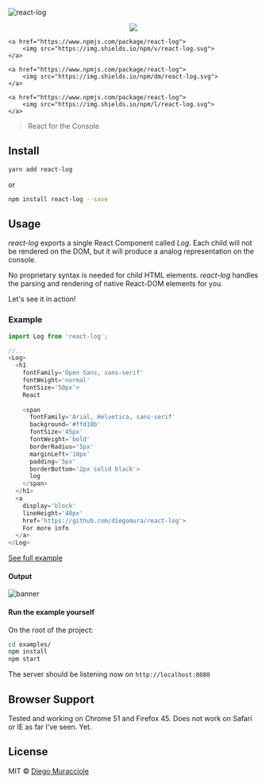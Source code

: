 ![react-log](https://cloud.githubusercontent.com/assets/5600341/22278164/f1e77fc8-e29f-11e6-98a1-c52703c112e5.png)
<p align="center">
	<a href="https://travis-ci.org/diegomura/react-log">
		<img src="https://api.travis-ci.org/diegomura/react-log.svg?branch=master">
	</a>

	<a href="https://www.npmjs.com/package/react-log">
		<img src="https://img.shields.io/npm/v/react-log.svg">
	</a>

	<a href="https://www.npmjs.com/package/react-log">
		<img src="https://img.shields.io/npm/dm/react-log.svg">
	</a>

	<a href="https://www.npmjs.com/package/react-log">
		<img src="https://img.shields.io/npm/l/react-log.svg">
	</a>
</p>

> React for the Console

## Install
```sh
yarn add react-log
```
or
```sh
npm install react-log --save
```

## Usage
_react-log_ exports a single React Component called _Log_. Each child will not be rendered on the DOM, but it will produce a analog representation on the console.

No proprietary syntax is needed for child HTML elements. _react-log_ handles the parsing and rendering of native React-DOM elements for you.

Let's see it in action!

### Example

```js
import Log from 'react-log';

//...
<Log>
  <h1
    fontFamily='Open Sans, sans-serif'
    fontWeight='normal'
    fontSize='50px'>
    React
    
    <span
      fontFamily='Arial, Helvetica, sans-serif'
      background='#ffd10b'
      fontSize='45px'
      fontWeight='bold'
      borderRadius='5px'
      marginLeft='10px'
      padding='5px'
      borderBottom='2px solid black'>
      log
    </span>
  </h1>
  <a
    display='block'
    lineHeight='40px'
    href='https://github.com/diegomura/react-log'>
    For more info
  </a>
</Log>
```
[See full example](https://github.com/diegomura/react-log/blob/master/examples/index.js)

#### Output
![banner](https://cloud.githubusercontent.com/assets/5600341/22278337/685d60c2-e2a1-11e6-8097-7774f87e07dd.png)

#### Run the example yourself
On the root of the project:

```sh
cd examples/
npm install
npm start
```

The server should be listening now on `http://localhost:8080`

## Browser Support
Tested and working on Chrome 51 and Firefox 45.
Does not work on Safari or IE as far I've seen. Yet.

## License

MIT © [Diego Muracciole](http://github.com/diegomura)
